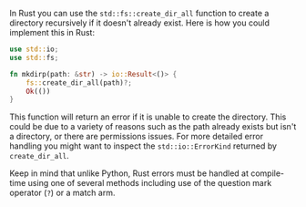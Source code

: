 In Rust you can use the `std::fs::create_dir_all` function to create a directory recursively if it doesn't already exist. Here is how you could implement this in Rust:

```rust
use std::io;
use std::fs;

fn mkdirp(path: &str) -> io::Result<()> {
    fs::create_dir_all(path)?;
    Ok(())
}
```

This function will return an error if it is unable to create the directory. This could be due to a variety of reasons such as the path already exists but isn't a directory, or there are permissions issues. For more detailed error handling you might want to inspect the `std::io::ErrorKind` returned by `create_dir_all`. 

Keep in mind that unlike Python, Rust errors must be handled at compile-time using one of several methods including use of the question mark operator (`?`) or a match arm.
